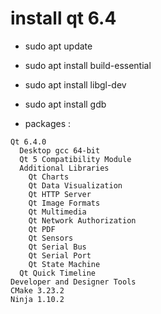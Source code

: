 # install qt 6.4
- sudo apt update
- sudo apt install build-essential
- sudo apt install libgl-dev
- sudo apt install gdb

- packages :

```
Qt 6.4.0
  Desktop gcc 64-bit
  Qt 5 Compatibility Module
  Additional Libraries
    Qt Charts
    Qt Data Visualization
    Qt HTTP Server
    Qt Image Formats
    Qt Multimedia
    Qt Network Authorization
    Qt PDF
    Qt Sensors
    Qt Serial Bus
    Qt Serial Port
    Qt State Machine
  Qt Quick Timeline
Developer and Designer Tools
CMake 3.23.2
Ninja 1.10.2
```

